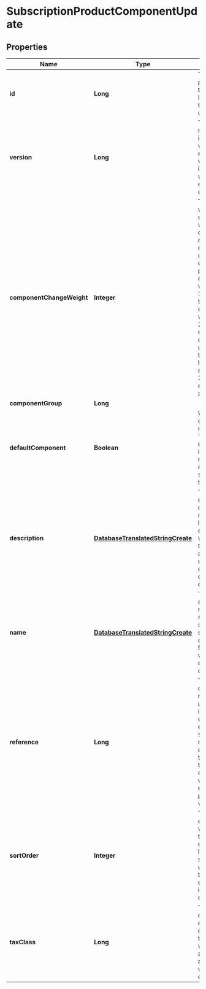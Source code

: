 
# SubscriptionProductComponentUpdate

## Properties
Name | Type | Description | Notes
------------ | ------------- | ------------- | -------------
**id** | **Long** | The ID is the primary key of the entity. The ID identifies the entity uniquely. | 
**version** | **Long** | The version number indicates the version of the entity. The version is incremented whenever the entity is changed. | 
**componentChangeWeight** | **Integer** | The change weight determines whether if a component change is considered as upgrade or downgrade. If product component with a weight 10 is changed to a product component with a weight 20, the change is considered as upgrade. On the other hand a change from 20 to 10 is considered as a downgrade. |  [optional]
**componentGroup** | **Long** |  |  [optional]
**defaultComponent** | **Boolean** | When a component is marked as a &#39;default&#39; component it is used when no other component is selected by the user. |  [optional]
**description** | [**DatabaseTranslatedStringCreate**](DatabaseTranslatedStringCreate.md) | The component description may contain a longer description which gives the subscriber a better understanding of what the component contains. |  [optional]
**name** | [**DatabaseTranslatedStringCreate**](DatabaseTranslatedStringCreate.md) | The component name is shown to the subscriber. It should describe in few words what the component does contain. |  [optional]
**reference** | **Long** | The component reference is used to identify the component by external systems and it marks components to represent the same component within different product versions. |  [optional]
**sortOrder** | **Integer** | The sort order controls in which order the component is listed. The sort order is used to order the components in ascending order. |  [optional]
**taxClass** | **Long** | The tax class of the component determines the taxes which are applicable on all fees linked with the component. |  [optional]



